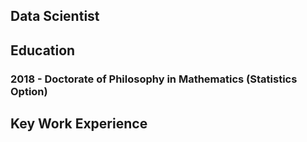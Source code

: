 ## Data Scientist


## Education
### 2018 - Doctorate of Philosophy in Mathematics (Statistics Option)



## Key Work Experience